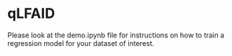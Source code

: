 # qLFAID

Please look at the demo.ipynb file for instructions on how to train a regression model for your dataset of interest.